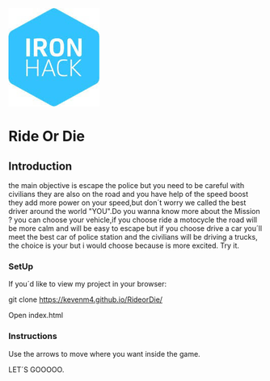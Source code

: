 ![logo](./Doc/assets/Image/logo%20ironhack.jpg)

# Ride Or Die

## Introduction

the main objective is escape the police but you need to be careful with civilians they are also on the road and you have help of the speed boost they add more power on your speed,but don´t worry we called the best driver around the world "YOU".Do you wanna know more about the Mission ? you can choose your vehicle,if you choose ride a motocycle the road will be more calm and will be easy to escape but if you choose drive a car you´ll meet the best car of police station and the civilians will be driving a trucks, the choice is your but i would choose because is more excited. Try it.

### SetUp

If you´d like to view my project in your browser:

git clone https://kevenm4.github.io/RideorDie/

Open index.html

### Instructions

Use the arrows to move where you want inside the game.

LET´S GOOOOO.
